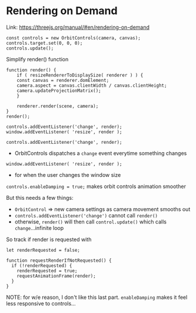 # Rendering on Demand

Link: https://threejs.org/manual/#en/rendering-on-demand

```
const controls = new OrbitControls(camera, canvas);
controls.target.set(0, 0, 0);
controls.update();
```

Simplify render() function
```
function render() {
    if ( resizeRendererToDisplaySize( renderer ) ) {
    const canvas = renderer.domElement;
    camera.aspect = canvas.clientWidth / canvas.clientHeight;
    camera.updateProjectionMatrix();
    }
    
    renderer.render(scene, camera);
}
render();

controls.addEventListener('change', render);
window.addEventListener( 'resize', render );
```

`controls.addEventListener('change', render);`
 - OrbitControls dispatches a `change` event everytime something changes

`window.addEventListener( 'resize', render );`
 - for when the user changes the window size


`controls.enableDamping = true;` makes orbit controls animation smoother

But this needs a few things:
 - `OrbitControl` => new camera settings as camera movement smooths out
 - `controls.addEventListener('change')` cannot call `render()`
 - otherwise, `render()` will then call `control.update()` which calls `change`...infinite loop

So track if render is requested with

```
let renderRequested = false;

function requestRenderIfNotRequested() {
  if (!renderRequested) {
    renderRequested = true;
    requestAnimationFrame(render);
  }
}
```

NOTE: for w/e reason, I don't like this last part. `enableDamping` makes it feel less responsive to controls...